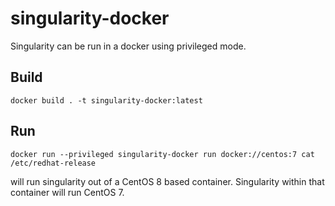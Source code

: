 # singularity-docker

Singularity can be run in a docker using privileged mode.

## Build

```
docker build . -t singularity-docker:latest
```

## Run

```
docker run --privileged singularity-docker run docker://centos:7 cat /etc/redhat-release
```

will run singularity out of a CentOS 8 based container. Singularity within that container will run CentOS 7.  
